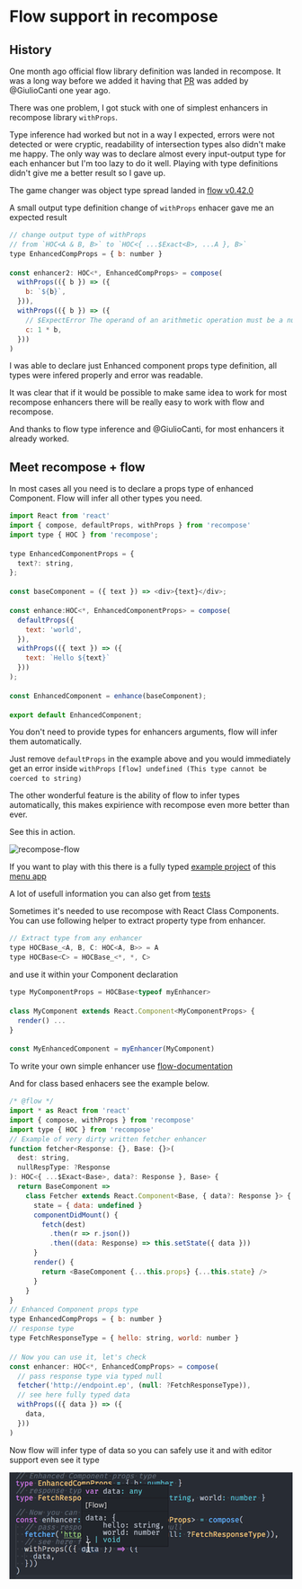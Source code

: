 # Flow support in recompose

## History

One month ago official flow library definition was landed in recompose.
It was a long way before we added it having that [PR](https://github.com/acdlite/recompose/pull/241) was added by @GiulioCanti one year ago.

There was one problem, I got stuck with one of simplest enhancers in recompose library `withProps`.

Type inference had worked but not in a way I expected, errors were not detected or were cryptic, readability of intersection types also didn't make me happy.
The only way was to declare almost every input-output type for each enhancer but I'm too lazy to do it well.
Playing with type definitions didn't give me a better result so I gave up.

The game changer was object type spread landed in [flow v0.42.0](https://github.com/facebook/flow/releases/tag/v0.42.0)

A small output type definition change of `withProps` enhacer gave me an expected result

```javascript
// change output type of withProps
// from `HOC<A & B, B>` to `HOC<{ ...$Exact<B>, ...A }, B>`
type EnhancedCompProps = { b: number }

const enhancer2: HOC<*, EnhancedCompProps> = compose(
  withProps(({ b }) => ({
    b: `${b}`,
  })),
  withProps(({ b }) => ({
    // $ExpectError The operand of an arithmetic operation must be a number
    c: 1 * b,
  }))
)
```

I was able to declare just Enhanced component props type definition, all types were infered properly and error was readable.

It was clear that if it would be possible to make same idea to work for most recompose enhancers there will be really easy to work with flow and recompose.

And thanks to flow type inference and @GiulioCanti, for most enhancers it already worked.

## Meet recompose + flow

In most cases all you need is to declare a props type of enhanced Component.
Flow will infer all other types you need.

```javascript
import React from 'react'
import { compose, defaultProps, withProps } from 'recompose'
import type { HOC } from 'recompose';

type EnhancedComponentProps = {
  text?: string,
};

const baseComponent = ({ text }) => <div>{text}</div>;

const enhance:HOC<*, EnhancedComponentProps> = compose(
  defaultProps({
    text: 'world',
  }),
  withProps(({ text }) => ({
    text: `Hello ${text}`
  }))
);

const EnhancedComponent = enhance(baseComponent);

export default EnhancedComponent;
```

You don't need to provide types for enhancers arguments, flow will infer them automatically.

Just remove `defaultProps` in the example above and you would immediately get an error inside `withProps`
`[flow] undefined (This type cannot be coerced to string)`

The other wonderful feature is the ability of flow to infer types automatically,
this makes expirience with recompose even more better than ever.

See this in action.

![recompose-flow](https://user-images.githubusercontent.com/5077042/28116959-0c96ae2c-6714-11e7-930e-b1454c629908.gif)

If you want to play with this there is a fully typed [example project](https://github.com/acdlite/recompose/tree/master/types/flow-example) of this [menu app](https://grader-meets-16837.netlify.com/)

A lot of usefull information you can also get from  [tests](https://github.com/acdlite/recompose/tree/master/types/flow-typed/recompose_v0.24.x/flow_v0.53.x-)

Sometimes it's needed to use recompose with React Class Components. You can use following helper to extract property type from enhancer.

```javascript
// Extract type from any enhancer
type HOCBase_<A, B, C: HOC<A, B>> = A
type HOCBase<C> = HOCBase_<*, *, C>

```

and use it within your Component declaration

```javascript
type MyComponentProps = HOCBase<typeof myEnhancer>

class MyComponent extends React.Component<MyComponentProps> {
  render() ...
}

const MyEnhancedComponent = myEnhancer(MyComponent)

```

To write your own simple enhancer
use [flow-documentation](https://flow.org/en/docs/react/hoc/)

And for class based enhacers see the example below.

```javascript
/* @flow */
import * as React from 'react'
import { compose, withProps } from 'recompose'
import type { HOC } from 'recompose'
// Example of very dirty written fetcher enhancer
function fetcher<Response: {}, Base: {}>(
  dest: string,
  nullRespType: ?Response
): HOC<{ ...$Exact<Base>, data?: Response }, Base> {
  return BaseComponent =>
    class Fetcher extends React.Component<Base, { data?: Response }> {
      state = { data: undefined }
      componentDidMount() {
        fetch(dest)
          .then(r => r.json())
          .then((data: Response) => this.setState({ data }))
      }
      render() {
        return <BaseComponent {...this.props} {...this.state} />
      }
    }
}
// Enhanced Component props type
type EnhancedCompProps = { b: number }
// response type
type FetchResponseType = { hello: string, world: number }

// Now you can use it, let's check
const enhancer: HOC<*, EnhancedCompProps> = compose(
  // pass response type via typed null
  fetcher('http://endpoint.ep', (null: ?FetchResponseType)),
  // see here fully typed data
  withProps(({ data }) => ({
    data,
  }))
)
```

Now flow will infer type of data so you can safely use it and with editor support even see it type

![recompose-flow](./dataExample.png?raw=true)




















